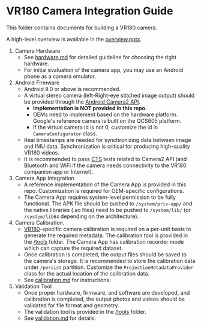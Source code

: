 # VR180 Camera Integration Guide

This folder contains documents for building a VR180 camera.

A high-level overview is available in the [overview.pptx](./overview.pptx).

1.  Camera Hardware
    *   See [hardware.md](./hardware.md) for detailed guideline for choosing the
        right hardware.
    *   For initial evaluation of the camera app, you may use an Android phone
        as a camera emulator.
2.  Android Firmware
    *   Android 9.0 or above is recommended.
    *   A virtual stereo camera (left-Right-eye stitched image output) should be
        provided through the
        [Android Camera2 API](https://developer.android.com/reference/android/hardware/camera2/package-summary).
        *   **Implementation is NOT provided in this repo.**
        *   OEMs need to implement based on the hardware platform. Google's
            reference camera is built on the QCS605 platform.
        *   If the virtual camera id is not 0, customize the id in
            `CameraConfigurator` class.
    *   Real timestamps are needed for synchronizing data between image and IMU
        data. Synchronization is critical for producing high-quality VR180
        videos.
    *   It is recommended to pass
        [CTS](https://source.android.com/compatibility/cts) tests related to
        Camera2 API (and Bluetooth and WiFi if the camera needs connectivity to
        the VR180 companion app or Internet).
3.  Camera App Integration
    *   A reference implementation of the Camera App is provided in this repo.
        Customization is required for OEM-specific configurations.
    *   The Camera App requires system-level permission to be fully functional.
        The APK file should be pushed to `/system/priv-app/` and the native
        libraries (.so files) need to be pushed to `/system/lib/` (or
        `/system/lib64` depending on the architecture).
4.  Camera Calibration.
    *   [VR180](https://github.com/google/spatial-media/blob/master/docs/vr180.md)-specific
        camera calibration is required on a per-unit basis to generate the
        required metadata. The calibration tool is provided in the
        [/tools](../tools) folder. The Camera App has calibration recorder mode
        which can capture the required dataset.
    *   Once calibration is completed, the output files should be saved to the
        camera's storage. It is recommended to store the calibration data under
        `/persist` partition. Customize the `ProjectionMetadataProvider` class
        for the actual location of the calibration data.
    *   See [calibration.md](./calibration.md) for instructions.
5.  Validation Tool
    *   Once proper hardware, firmware, and software are developed, and
        calibration is completed, the output photos and videos should be
        validated for file format and geometry.
    *   The validation tool is provided in the [/tools](../tools) folder.
    *   See [validation.md](./validation.md) for details.
